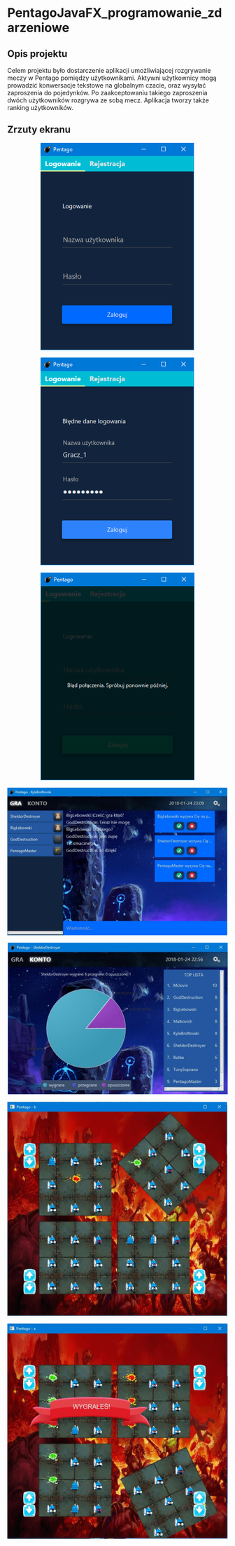 # PentagoJavaFX_programowanie_zdarzeniowe
## Opis projektu
Celem projektu było dostarczenie aplikacji umożliwiającej rozgrywanie meczy w Pentago pomiędzy użytkownikami. Aktywni użytkownicy mogą prowadzić konwersacje tekstowe na globalnym czacie, oraz wysyłać zaproszenia do pojedynków. Po zaakceptowaniu takiego zaproszenia dwóch użytkowników rozgrywa ze sobą mecz. Aplikacja tworzy także ranking użytkowników.


## Zrzuty ekranu
<p align="center" >
  <img src="screenshots/screen1.PNG" >
</p>
<p align="center" >
  <img src="screenshots/screen2.PNG" >
</p>
<p align="center" >
  <img src="screenshots/screen3.PNG" >
</p>
<p align="center" >
  <img src="screenshots/screen4.PNG" >
</p>
<p align="center" >
  <img src="screenshots/screen5.PNG" >
</p>
<p align="center" >
  <img src="screenshots/screen6.PNG" >
</p>
<p align="center" >
  <img src="screenshots/screen7.PNG" >
</p>
